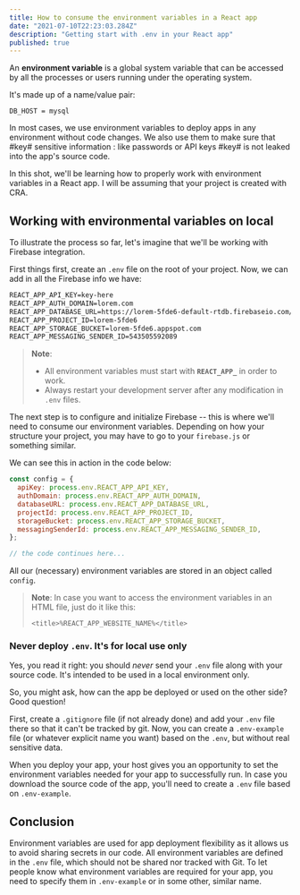 ```yaml
---
title: How to consume the environment variables in a React app
date: "2021-07-10T22:23:03.284Z"
description: "Getting start with .env in your React app"
published: true
---
```


An **environment variable** is a global system variable that can be accessed by all the processes or users running under the operating system.

It's made up of a name/value pair: 

```
DB_HOST = mysql
```

In most cases, we use environment variables to deploy apps in any environment without code changes. We also use them to make sure that #key# sensitive information : like passwords or API keys #key# is not leaked into the app's source code.

In this shot, we'll be learning how to properly work with environment variables in a React app. I will be assuming that your project is created with CRA.  

## Working with environmental variables on local
To illustrate the process so far, let's imagine that we'll be working with Firebase integration.

First things first, create an `.env` file on the root of your project. Now, we can add in all the Firebase info we have:

```xml
REACT_APP_API_KEY=key-here
REACT_APP_AUTH_DOMAIN=lorem.com
REACT_APP_DATABASE_URL=https://lorem-5fde6-default-rtdb.firebaseio.com/
REACT_APP_PROJECT_ID=lorem-5fde6
REACT_APP_STORAGE_BUCKET=lorem-5fde6.appspot.com
REACT_APP_MESSAGING_SENDER_ID=543505592089
```
> **Note**: 
> * All environment variables must start with **`REACT_APP_`** in order to work.
> * Always restart your development server after any modification in `.env` files.

The next step is to configure and initialize Firebase -- this is where we'll need to consume our environment variables. Depending on how your structure your project, you may have to go to your `firebase.js` or something similar.  

We can see this in action in the code below:

```js
const config = {
  apiKey: process.env.REACT_APP_API_KEY,
  authDomain: process.env.REACT_APP_AUTH_DOMAIN,
  databaseURL: process.env.REACT_APP_DATABASE_URL,
  projectId: process.env.REACT_APP_PROJECT_ID,
  storageBucket: process.env.REACT_APP_STORAGE_BUCKET,
  messagingSenderId: process.env.REACT_APP_MESSAGING_SENDER_ID,
};

// the code continues here...
```
All our (necessary) environment variables are stored in an object called `config`.

> **Note**: In case you want to access the environment variables in an HTML file, just do it like this:
> ```
> <title>%REACT_APP_WEBSITE_NAME%</title>
> ```

### Never deploy `.env`. It's for local use only
Yes, you read it right: you should *never* send your `.env` file along with your source code. It's intended to be used in a local environment only.

So, you might ask, how can the app be deployed or used on the other side? Good question!

First, create a `.gitignore` file (if not already done) and add your `.env` file there so that it can't be tracked by git. Now, you can create a `.env-example` file (or whatever explicit name you want) based on the `.env`, but without real sensitive data. 

When you deploy your app, your host gives you an opportunity to set the environment variables needed for your app to successfully run. In case you download the source code of the app, you'll need to create a `.env` file based on `.env-example`. 

## Conclusion
Environment variables are used for app deployment flexibility as it allows us to avoid sharing secrets in our code. All environment variables are defined in the `.env` file, which should not be shared nor tracked with Git. To let people know what environment variables are required for your app, you need to specify them in `.env-example` or in some other, similar name.
